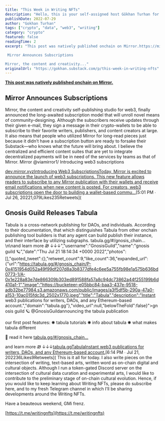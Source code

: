 ```yaml
---
title: "This Week in Writing NFTs"
description: "Hello, this is your self-assigned host Gökhan Turhan for the latest advancements, innovations and news in and through writing NFTs. I aim to regularly publish this section of my Mirror as a newsletter"
publishDate: 2022-07-29
author: "Gokhan Turhan"
tags: ["crypto", "data", "web3", "writing"]
category: "crypto"
featured: false
readingTime: 2
excerpt: "This post was natively published onchain on Mirror.https://mirror.xyz/gokhan.eth/VQyjhqWtm_3YlFLPQJ1ZZItBKVwhjdodnMMQ92OC58w

 Mirror Announces Subscriptions

Mirror, the content and creativity..."
originalUrl: "https://gokhan.substack.com/p/this-week-in-writing-nfts"
---
```


**[This post was natively published onchain on Mirror.](https://mirror.xyz/gokhan.eth/VQyjhqWtm_3YlFLPQJ1ZZItBKVwhjdodnMMQ92OC58w)**

## Mirror Announces Subscriptions

Mirror, the content and creativity self-publishing studio for web3, finally announced the long-awaited subscription model that will unroll novel means of community-designing. Although the subscribers receive updates through their given e-mail, they sign a message in their crypto-wallets to be able to subscribe to their favorite writers, publishers, and content creators at large. It also means that people who utilized Mirror for long-read pieces just because it didn’t have a subscription button are ready to forsake their Substack—who knows what the future will bring about. I believe the centralized and efficient content suites that are yet to integrate decentralized payments will be in need of the services by teams as that of Mirror.
Mirror @viamirror1/ Introducing web3 subscriptions

[dev.mirror.xyzIntroducing Web3 SubscriptionsToday, Mirror is excited to announce the launch of web3 subscriptions. This new feature allows readers to subscribe to any Mirror publication with their wallets and receive email notifications when new content is posted. For creators, web3 subscriptions open the door to building a wallet-based commu…](https://dev.mirror.xyz/Jn62zF5n62BfowdaFgm3uIx3Fgp2vIR7b-HTSxKVXqk)[5:01 PM ∙ Jul 26, 20221,079Likes235Retweets](<TwitterEmbed id="1551976045997432836" />
## Gnosis Guild Releases Tabula

Tabula is a cross-network publishing for DAOs, and individuals. According to their documentation, that which distinguishes Tabula from other onchain publishing tool builders is that any agent can build publish their instance, and their interface by utilizing subgraphs.
tabula.gg/#/gnosis_chain…\n\nand learn more Ꮺ ↓↓↓","username":"GnosisGuild","name":"gnosis guild 🪐","date":"Thu Jul 21 18:14:34 +0000 2022","photos":[],"quoted_tweet":{},"retweet_count":9,"like_count":36,"expanded_url":{"url":"https://tabula.gg/#/gnosis_chain/P-0x4151954d052a49f99df207d8a3b8377dfe4c6ee5a755fb98e1a575b636bd0773-1/A-0x1e228a83e7de866309b303ed891588fa57a8c94dc73862a44f255199b6d410a1-1","image":"https://bucketeer-e05bbc84-baa3-437e-9518-adb32be77984.s3.amazonaws.com/public/images/a3f5df5b-290a-47a0-a153-10ac015fdc3d_2502x1770.jpeg","title":"Tabula","description":"Instant web3 publications for writers, DAOs, and any Ethereum-based account.","domain":"tabula.gg"},"video_url":null,"belowTheFold":false}">gnosis guild 🪐 @GnosisGuildannouncing the tabula publication

our first post features:
✺ tabula tutorials
✺ info about tabula
✺ what makes tabula different

📜 read it here [tabula.gg/#/gnosis_chain…](https://tabula.gg/#/gnosis_chain/P-0x4151954d052a49f99df207d8a3b8377dfe4c6ee5a755fb98e1a575b636bd0773-1/A-0x1e228a83e7de866309b303ed891588fa57a8c94dc73862a44f255199b6d410a1-1)

and learn more Ꮺ ↓↓↓[tabula.ggTabulaInstant web3 publications for writers, DAOs, and any Ethereum-based account.](https://tabula.gg/#/gnosis_chain/P-0x4151954d052a49f99df207d8a3b8377dfe4c6ee5a755fb98e1a575b636bd0773-1/A-0x1e228a83e7de866309b303ed891588fa57a8c94dc73862a44f255199b6d410a1-1)[6:14 PM ∙ Jul 21, 202236Likes9Retweets](<TwitterEmbed id="1550182460025147392" />
This is it all for today. I also write pieces on the intersection of writing, text-based arts, written word as on-chain digital and cultural objects. Although I run a token-gated Discord server on the intersection of cultural data curation and experimental arts, I would like to contribute to the preliminary stage of on-chain cultural evolution. Hence, if you would like to keep learning about Writing NFTs, please do subscribe here, and to my fresh Telegram channel in which I’ll be sharing developments around the Writing NFTs.

Have a beauteous weekend, GMi frenz.

[https://t.me/writingnfts](https://t.me/writingnfts)